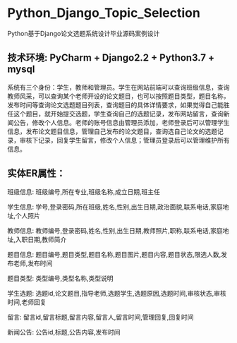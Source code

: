 # Python_Django_Topic_Selection
Python基于Django论文选题系统设计毕业源码案例设计

## 技术环境: PyCharm + Django2.2 + Python3.7 + mysql

  系统有三个身份：学生，教师和管理员。学生在网站前端可以查询班级信息，查询教师风采，可以查询某个老师开设的论文题目，也可以按照题目类型，题目名称，发布时间等查询论文选题题目列表，查询题目的具体详情要求，如果觉得自己能胜任这个题目，就开始提交选题，学生查询自己的选题记录，发布网站留言，查询新闻公告，修改个人信息。老师的账号信息由管理员添加，老师登录后可以管理学生信息，发布论文题目信息，管理自己发布的论文题目，查询选自己论文的选题记录，审核下记录，回复学生留言，修改个人信息；管理员登录后可以管理维护所有信息。

## 实体ER属性：
班级信息: 班级编号,所在专业,班级名称,成立日期,班主任

学生信息: 学号,登录密码,所在班级,姓名,性别,出生日期,政治面貌,联系电话,家庭地址,个人照片

教师信息: 教师编号,登录密码,姓名,性别,出生日期,教师照片,职称,联系电话,家庭地址,入职日期,教师简介

题目信息: 题目编号,题目类型,题目名称,题目图片,题目内容,题目状态,限选人数,发布老师,发布时间

题目类型: 类型编号,类型名称,类型说明

学生选题: 选题id,论文题目,指导老师,选题学生,选题原因,选题时间,审核状态,审核时间,老师回复

留言: 留言id,留言标题,留言内容,留言人,留言时间,管理回复,回复时间

新闻公告: 公告id,标题,公告内容,发布时间
